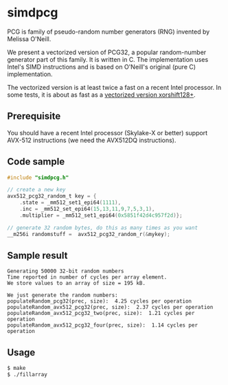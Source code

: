 # simdpcg

PCG is family of pseudo-random number generators (RNG) invented by
 Melissa O'Neill.



We present   a vectorized version of PCG32, a popular random-number generator
part of this family. It is written in C. The implementation uses Intel's SIMD
instructions and is based on O'Neill's original (pure C) implementation.

The vectorized version is at least twice a fast on a recent Intel processor.
In some tests, it is about as fast as a [vectorized version xorshift128+](https://github.com/lemire/SIMDxorshift).


## Prerequisite

You should have a recent Intel processor (Skylake-X or better) support AVX-512 instructions
(we need the AVX512DQ instructions). 

## Code sample

```C
#include "simdpcg.h"

// create a new key
avx512_pcg32_random_t key = {
    .state = _mm512_set1_epi64(1111), 
    .inc = _mm512_set_epi64(15,13,11,9,7,5,3,1),
    .multiplier = _mm512_set1_epi64(0x5851f42d4c957f2d)};

// generate 32 random bytes, do this as many times as you want
__m256i randomstuff =  avx512_pcg32_random_r(&mykey);
```

## Sample result

```
Generating 50000 32-bit random numbers
Time reported in number of cycles per array element.
We store values to an array of size = 195 kB.

We just generate the random numbers:
populateRandom_pcg32(prec, size):  4.25 cycles per operation
populateRandom_avx512_pcg32(prec, size):  2.37 cycles per operation
populateRandom_avx512_pcg32_two(prec, size):  1.21 cycles per operation
populateRandom_avx512_pcg32_four(prec, size):  1.14 cycles per operation
```

## Usage 

```bash
$ make
$ ./fillarray
```


